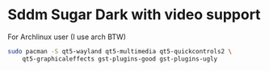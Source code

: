 # Sddm Sugar Dark with video support

For Archlinux user (I use arch BTW)

```bash
sudo pacman -S qt5-wayland qt5-multimedia qt5-quickcontrols2 \
    qt5-graphicaleffects gst-plugins-good gst-plugins-ugly
```
